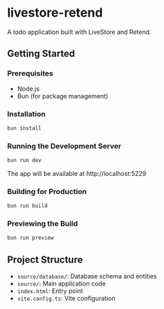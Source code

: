 # livestore-retend

A todo application built with LiveStore and Retend.

## Getting Started

### Prerequisites

- Node.js
- Bun (for package management)

### Installation

```bash
bun install
```

### Running the Development Server

```bash
bun run dev
```

The app will be available at http://localhost:5229

### Building for Production

```bash
bun run build
```

### Previewing the Build

```bash
bun run preview
```

## Project Structure

- `source/database/`: Database schema and entities
- `source/`: Main application code
- `index.html`: Entry point
- `vite.config.ts`: Vite configuration